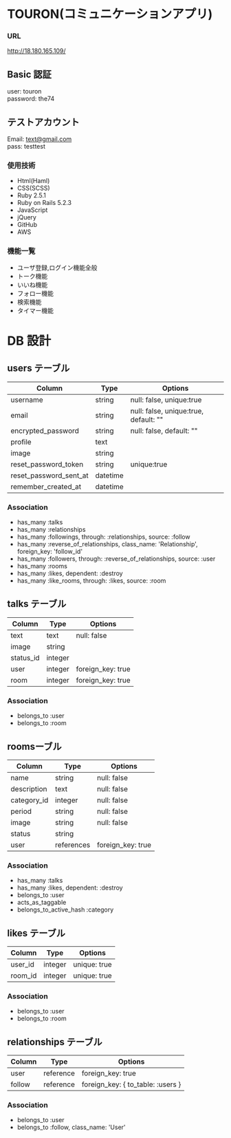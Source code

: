 # TOURON(コミュニケーションアプリ)

### URL

http://18.180.165.109/

## Basic 認証

user: touron<br>
password: the74

## テストアカウント

Email: text@gmail.com<br>
pass: testtest



### 使用技術
- Html(Haml)<br>
- CSS(SCSS)<br>
- Ruby 2.5.1<br>
- Ruby on Rails 5.2.3<br>
- JavaScript<br>
- jQuery<br>
- GitHub<br>
- AWS


### 機能一覧 

- ユーザ登録,ログイン機能全般
- トーク機能
- いいね機能
- フォロー機能
- 検索機能
- タイマー機能

# DB 設計

## users テーブル

| Column                 | Type      | Options                               |
| ---------------------- | --------- | ------------------------------------- |
| username               | string    | null: false, unique:true              |
| email                  | string    | null: false, unique:true, default: "" |
| encrypted_password     | string    | null: false, default: ""              |
| profile                | text      |                                       |
| image                  | string    |                                       |
| reset_password_token   | string    | unique:true                           |
| reset_password_sent_at | datetime  |                                       |
| remember_created_at    | datetime  |                                       |

### Association

- has_many :talks
- has_many :relationships
- has_many :followings, through: :relationships, source: :follow
- has_many :reverse_of_relationships, class_name: 'Relationship', foreign_key: 'follow_id'
- has_many :followers, through: :reverse_of_relationships, source: :user
- has_many :rooms
- has_many :likes, dependent: :destroy
- has_many :like_rooms, through: :likes, source: :room

## talks テーブル

| Column    | Type      | Options                        |
| --------- | --------- | ------------------------------ |
| text      | text      | null: false |
| image     | string    |                                |
| status_id | integer   |                                |
| user      | integer   | foreign_key: true              |
| room      | integer   | foreign_key: true              |

### Association

- belongs_to :user
- belongs_to :room

## roomsーブル

| Column      | Type       | Options           |
| ----------- | ---------- | ----------------- |
| name        | string     | null: false       |
| description | text       | null: false       |
| category_id | integer    | null: false       |
| period      | string     | null: false       |
| image       | string     | null: false       |
| status      | string     |                   |
| user        | references | foreign_key: true |

### Association

- has_many :talks
- has_many :likes, dependent: :destroy
- belongs_to :user
- acts_as_taggable
- belongs_to_active_hash :category

## likes テーブル

| Column  | Type    | Options      |
| ------- | ------- | ------------ |
| user_id | integer | unique: true |
| room_id | integer | unique: true |

### Association

- belongs_to :user
- belongs_to :room

## relationships テーブル

| Column | Type      | Options                           |
| ------ | --------- | --------------------------------- |
| user   | reference | foreign_key: true                 |
| follow | reference | foreign_key: { to_table: :users } |

### Association

- belongs_to :user
- belongs_to :follow, class_name: 'User'


